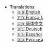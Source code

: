 <!-- _navbar.md -->
- Translations      
  - [:uk: English](/)
  - [:fr: Français](/fr-FR/)  
  - [:cn: 简体中文](/zh-cn/)
  - [:de: Deutsch](/de-de/)
  - [:es: Español](/es/)
  - [:ru: Русский](/ru-ru/)